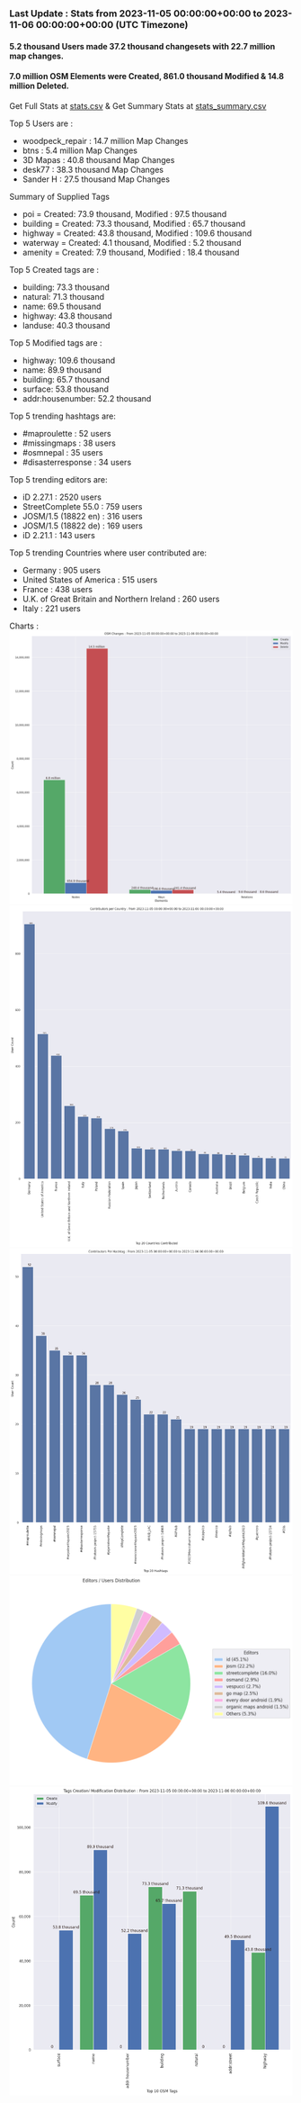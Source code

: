 ### Last Update : Stats from 2023-11-05 00:00:00+00:00 to 2023-11-06 00:00:00+00:00 (UTC Timezone)

#### 5.2 thousand Users made 37.2 thousand changesets with 22.7 million map changes.
#### 7.0 million OSM Elements were Created, 861.0 thousand Modified & 14.8 million Deleted.
Get Full Stats at [stats.csv](/stats/Global/Daily/stats.csv)
 & Get Summary Stats at [stats_summary.csv](/stats/Global/Daily/stats_summary.csv)

Top 5 Users are : 
- woodpeck_repair : 14.7 million Map Changes
- btns : 5.4 million Map Changes
- 3D Mapas : 40.8 thousand Map Changes
- desk77 : 38.3 thousand Map Changes
- Sander H : 27.5 thousand Map Changes

Summary of Supplied Tags
- poi = Created: 73.9 thousand, Modified : 97.5 thousand
- building = Created: 73.3 thousand, Modified : 65.7 thousand
- highway = Created: 43.8 thousand, Modified : 109.6 thousand
- waterway = Created: 4.1 thousand, Modified : 5.2 thousand
- amenity = Created: 7.9 thousand, Modified : 18.4 thousand


Top 5 Created tags are :
- building: 73.3 thousand
- natural: 71.3 thousand
- name: 69.5 thousand
- highway: 43.8 thousand
- landuse: 40.3 thousand


Top 5 Modified tags are :
- highway: 109.6 thousand
- name: 89.9 thousand
- building: 65.7 thousand
- surface: 53.8 thousand
- addr:housenumber: 52.2 thousand


Top 5 trending hashtags are:
- #maproulette : 52 users
- #missingmaps : 38 users
- #osmnepal : 35 users
- #disasterresponse : 34 users


Top 5 trending editors are:
- iD 2.27.1 : 2520 users
- StreetComplete 55.0 : 759 users
- JOSM/1.5 (18822 en) : 316 users
- JOSM/1.5 (18822 de) : 169 users
- iD 2.21.1 : 143 users


Top 5 trending Countries where user contributed are:
- Germany : 905 users
- United States of America : 515 users
- France : 438 users
- U.K. of Great Britain and Northern Ireland : 260 users
- Italy : 221 users


 Charts : 
![Alt text](./stats_osm_changes.png) 
![Alt text](./stats_users_per_country.png) 
![Alt text](./stats_users_per_hashtag.png) 
![Alt text](./stats_editors_pie_chart.png) 
![Alt text](./stats_tags.png) 
